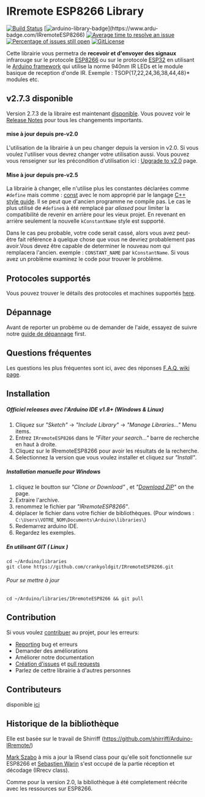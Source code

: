 # IRremote ESP8266 Library

[![Build Status](https://travis-ci.org/crankyoldgit/IRremoteESP8266.svg?branch=master)](https://travis-ci.org/crankyoldgit/IRremoteESP8266)
[![arduino-library-badge](https://www.ardu-badge.com/badge/IRremoteESP8266.svg?)](https://www.ardu-badge.com/IRremoteESP8266)
[![Average time to resolve an issue](http://isitmaintained.com/badge/resolution/crankyoldgit/IRremoteESP8266.svg)](http://isitmaintained.com/project/crankyoldgit/IRremoteESP8266 "Average time to resolve an issue")
[![Percentage of issues still open](http://isitmaintained.com/badge/open/crankyoldgit/IRremoteESP8266.svg)](http://isitmaintained.com/project/crankyoldgit/IRremoteESP8266 "Percentage of issues still open")
[![GitLicense](https://gitlicense.com/badge/crankyoldgit/IRremoteESP8266)](https://gitlicense.com/license/crankyoldgit/IRremoteESP8266)

Cette librairie vous permetra de **recevoir et d'envoyer des signaux** infrarouge sur le protocole [ESP8266](https://github.com/esp8266/Arduino) ou sur le protocole
[ESP32](https://github.com/espressif/arduino-esp32) en utilisant le [Arduino framework](https://www.arduino.cc/) qui utilise la norme 940nm IR LEDs et le module basique de reception d'onde IR. Exemple : TSOP{17,22,24,36,38,44,48}* modules etc.

## v2.7.3 disponible
Version 2.7.3 de la libraire est maintenant [disponible](https://github.com/crankyoldgit/IRremoteESP8266/releases/latest). Vous pouvez voir le [Release Notes](ReleaseNotes.md) pour tous les changements importants.

#### mise à jour depuis pre-v2.0
L'utilisation de la librairie à un peu changer depuis la version in v2.0. Si vous voulez l'utiliser vous devrez changer votre utilisation aussi. Vous pouvez vous renseigner sur les précondition d'utilisation ici : [Upgrade to v2.0](https://github.com/crankyoldgit/IRremoteESP8266/wiki/Upgrading-to-v2.0) page.

#### Mise à jour depuis pre-v2.5
La librairie à changer, elle n'utilise plus les constantes déclarées comme `#define` mais comme :
[const](https://google.github.io/styleguide/cppguide.html#Constant_Names) avec le nom approprié par le langage
[C++ style guide](https://google.github.io/styleguide/cppguide.html).
Il se peut que d'ancien programme ne compile pas.
Le cas le plus utilisé de `#define`s à été remplacé par  _aliased_ pour limiter
la compatibilité de revenir en arrière pour les vieux projet. En revenant en arrière seulement la
nouvelle `kConstantName` style est supporté.

Dans le cas peu probable, votre code serait cassé, alors vous avez peut-être fait référence à
quelque chose que vous ne devriez probablement pas avoir.Vous devez être capable de determiner le nouveau nom
qui remplacera l'ancien. exemple : `CONSTANT_NAME` par `kConstantName`.
Si vous avez un problème examinez le code pour trouver le problème.

## Protocoles supportés
Vous pouvez trouver le détails des protocoles et machines supportés
[here](https://github.com/crankyoldgit/IRremoteESP8266/blob/master/SupportedProtocols.md).

## Dépannage
Avant de reporter un probème ou de demander de l'aide, essayez de suivre notre [guide de dépannage](https://github.com/crankyoldgit/IRremoteESP8266/wiki/Troubleshooting-Guide) first.

## Questions fréquentes
Les questions les plus fréquentes sont ici, avec des réponses [F.A.Q. wiki page](https://github.com/crankyoldgit/IRremoteESP8266/wiki/Frequently-Asked-Questions).

## Installation
##### Officiel releases avec l'Arduino IDE v1.8+ (Windows & Linux)
1. Cliquez sur _"Sketch"_ -> _"Include Library"_ -> _"Manage Libraries..."_ Menu items.
1. Entrez `IRremoteESP8266` dans le _"Filter your search..."_ barre de recherche en haut à droite.
1. Cliquez sur le IRremoteESP8266 pour avoir les résultats de la recherche.
1. Selectionnez la version que vous voulez installer et cliquez sur _"Install"_.

##### Installation manuelle pour Windows
1. cliquez le boutton sur _"Clone or Download"_ , et  _"[Download ZIP](https://github.com/crankyoldgit/IRremoteESP8266/archive->master.zip)"_ on the page.
1. Extraire l'archive.
1. renommez le fichier par _"IRremoteESP8266"_.
1. déplacer le fichier dans votre fichier de bibliothèques. (Pour windows : `C:\Users\VOTRE_NOM\Documents\Arduino\libraries\`)
1. Redemarrez arduino IDE.
1. Regardez les exemples.

##### En utilisant GIT ( Linux )
```
cd ~/Arduino/libraries
git clone https://github.com/crankyoldgit/IRremoteESP8266.git
```
###### Pour se mettre à jour
```
cd ~/Arduino/libraries/IRremoteESP8266 && git pull
```

## Contribution
Si vous voulez  [contribuer](.github/CONTRIBUTING.md#how-can-i-contribute) au projet, pour les erreurs:
- [Reporting](.github/CONTRIBUTING.md#reporting-bugs) bug et erreurs
- Demander des améliorations
- Améliorer notre documentation
- [Création d'issues](.github/CONTRIBUTING.md#reporting-bugs) et [pull requests](.github/CONTRIBUTING.md#pull-requests)
- Parlez de cettre librairie à d'autres personnes

## Contributeurs
disponible [ici](.github/Contributors.md)

## Historique de la bibliothèque
Elle est basée sur le travail de Shirriff (https://github.com/shirriff/Arduino-IRremote/)

[Mark Szabo](https://github.com/crankyoldgit/IRremoteESP8266) à mis a jour la IRsend class pour qu'elle soit fonctionnelle sur ESP8266 et [Sebastien Warin](https://github.com/sebastienwarin/IRremoteESP8266) s'est occupé de la partie réception et décodage (IRrecv class).

Comme pour la version 2.0, la bibliothèque à été completement réécrite avec les ressources sur ESP8266.
